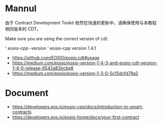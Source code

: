 # Mannul

由于 Contract Development Tookit 依然在快速的更新中，请确保使用与本教程相同版本的 CDT。

Make sure you are using the correct version of cdt.

' eosio-cpp -version
' eosio-cpp version 1.4.1

- https://github.com/EOSIO/eosio.cdt#usage
- https://medium.com/eosio/eosio-version-1-4-3-and-eosio-cdt-version-1-4-0-release-6542a82bcbe8
- https://medium.com/eosio/eosio-version-1-3-0-5c15dcfd79a2

# Document
- https://developers.eos.io/eosio-cpp/docs/introduction-to-smart-contracts
- https://developers.eos.io/eosio-home/docs/your-first-contract